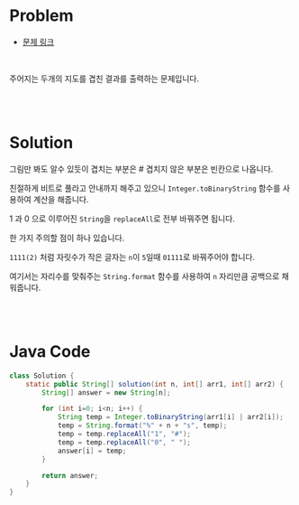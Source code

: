 # Problem

- [문제 링크](https://programmers.co.kr/learn/courses/30/lessons/17681)

<br>

주어지는 두개의 지도를 겹친 결과를 출력하는 문제입니다.

<br><br>

# Solution

그림만 봐도 알수 있듯이 겹치는 부분은 # 겹치지 않은 부분은 빈칸으로 나옵니다.

친절하게 비트로 풀라고 안내까지 해주고 있으니 `Integer.toBinaryString` 함수를 사용하여 계산을 해줍니다.

1 과 0 으로 이루어진 `String`을 `replaceAll`로 전부 바꿔주면 됩니다.

한 가지 주의할 점이 하나 있습니다.

`1111(2)` 처럼 자릿수가 작은 글자는 `n`이 `5`일때 `01111`로 바꿔주어야 합니다.

여기서는 자리수를 맞춰주는 `String.format` 함수를 사용하여 `n` 자리만큼 공백으로 채워줍니다.

<br><br>

# Java Code
```java
class Solution {
    static public String[] solution(int n, int[] arr1, int[] arr2) {
        String[] answer = new String[n];

        for (int i=0; i<n; i++) {          
            String temp = Integer.toBinaryString(arr1[i] | arr2[i]);  
            temp = String.format("%" + n + "s", temp);
            temp = temp.replaceAll("1", "#");
            temp = temp.replaceAll("0", " ");
            answer[i] = temp;
        }

        return answer;
    }
}
```
